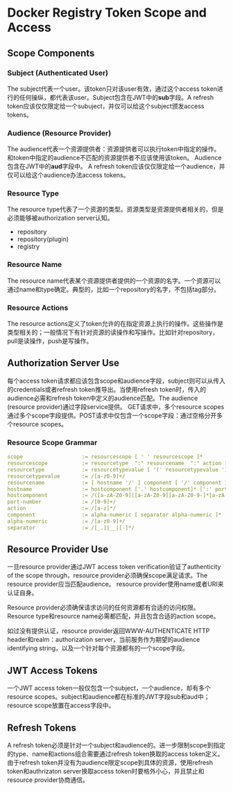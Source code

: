 # Docker Registry Token Scope and Access
## Scope Components
### Subject (Authenticated User)
The subject代表一个user。该token只对该user有效，通过这个access token进行的任何操纵，都代表该user。Subject包含在JWT中的**sub**字段。A refresh token应该仅仅限定给一个subuject，并仅可以给这个subject颁发access tokens。
### Audience (Resource Provider)
The audience代表一个资源提供者：资源提供者可以执行token中指定的操作。和token中指定的audience不匹配的资源提供者不应该使用该token。 Audience包含在JWT中的**aud**字段中。 A refresh token应该仅仅限定给一个audience，并仅可以给这个audience办法access tokens。 
### Resource Type
The resource type代表了一个资源的类型。资源类型是资源提供者相关的，但是必须能够被authorization server认知。

* repository
* repository(plugin)
* registry
### Resource Name
The resource name代表某个资源提供者提供的一个资源的名字。一个资源可以通过name和type确定。典型的，比如一个repository的名字，不包括tag部分。
### Resource Actions
The resource actions定义了token允许的在指定资源上执行的操作。这些操作是类型相关的；一般情况下有针对资源的读操作和写操作。比如针对repository，pull是读操作，push是写操作。

## Authorization Server Use
每个access token请求都应该包含scope和audience字段，subject则可以从传入的credentials或者refresh token推导出。当使用refresh token时，传入的audience必需和refresh token中定义的audience匹配。The audience (resource provider)通过字段service提供。
GET请求中，多个resource scopes通过多个scope字段提供。POST请求中仅包含一个scope字段：通过空格分开多个resource scopes。

### Resource Scope Grammar

``` yaml
scope                   := resourcescope [ ' ' resourcescope ]*
resourcescope           := resourcetype  ":" resourcename  ":" action [ ',' action ]*
resourcetype            := resourcetypevalue [ '(' resourcetypevalue ')' ]
resourcetypevalue       := /[a-z0-9]+/
resourcename            := [ hostname '/' ] component [ '/' component ]*
hostname                := hostcomponent ['.' hostcomponent]* [':' port-number]
hostcomponent           := /([a-zA-Z0-9]|[a-zA-Z0-9][a-zA-Z0-9-]*[a-zA-Z0-9])/
port-number             := /[0-9]+/
action                  := /[a-z]*/
component               := alpha-numeric [ separator alpha-numeric ]*
alpha-numeric           := /[a-z0-9]+/
separator               := /[_.]|__|[-]*/
```

## Resource Provider Use
一旦resource provider通过JWT access token verification验证了authenticity of the scope through，resource provider必须确保scope满足请求。The resource provider应当匹配audience。 resource provider使用name或者URI来认证自身。

Resource provider必须确保请求访问的任何资源都有合适的访问权限。 Resource type和resource name必需都匹配，并且包含合适的action scope。

如过没有提供认证，resource provider返回WWW-AUTHENTICATE HTTP header和realm：authorization server，当前服务作为期望的audience identifying string，以及一个针对每个资源都有的一个scope字段。


## JWT Access Tokens
一个JWT access token一般仅包含一个subject，一个audience，却有多个resource scopes。subject和audience都在标准的JWT字段sub和aud中；resource scope放置在access字段中。

## Refresh Tokens
A refresh token必须是针对一个subject和audience的。进一步限制scope到指定的type、name和actions组合需要通过refresh token换取的access token定义。由于refresh token并没有为audience限定scope到具体的资源，使用refresh token和authrizaton server换取access token时要格外小心，并且禁止和resource provider协商通信。
